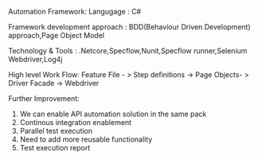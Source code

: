 Automation Framework:
Langugage : C#

Framework development approach :
BDD(Behaviour Driven Development) approach,Page Object Model

Technology & Tools : 
.Netcore,Specflow,Nunit,Specflow runner,Selenium Webdriver,Log4j

High level Work Flow:
Feature File - > Step definitions -> Page Objects- > Driver Facade -> Webdriver

Further Improvement:
1) We can enable API automation solution in the same pack
2) Continous integration enablement
3) Parallel test execution
4) Need to add more reusable functionality
5) Test execution report



